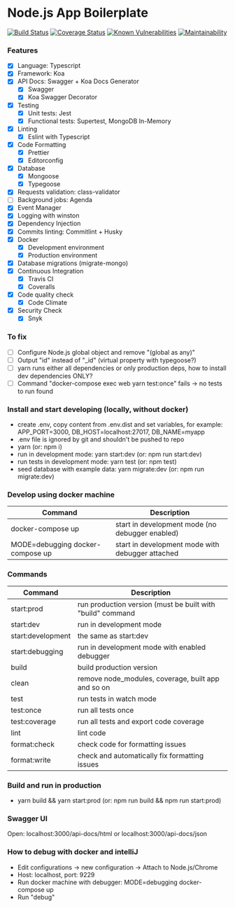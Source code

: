 # Node.js App Boilerplate

[![Build Status](https://travis-ci.org/kryz81/koa-ts-boilerplate.svg?branch=master)](https://travis-ci.org/kryz81/koa-ts-boilerplate.svg?branch=master)
[![Coverage Status](https://coveralls.io/repos/github/kryz81/koa-ts-boilerplate/badge.svg)](https://coveralls.io/github/kryz81/koa-ts-boilerplate)
[![Known Vulnerabilities](https://snyk.io/test/github/kryz81/koa-ts-boilerplate/badge.svg?targetFile=package.json)](https://snyk.io/test/github/kryz81/koa-ts-boilerplate?targetFile=package.json)
[![Maintainability](https://api.codeclimate.com/v1/badges/8d8e2c9b9ef9ad495e72/maintainability)](https://codeclimate.com/github/kryz81/koa-ts-boilerplate/maintainability)

### Features

- [x] Language: Typescript
- [x] Framework: Koa
- [x] API Docs: Swagger + Koa Docs Generator
  - [x] Swagger
  - [x] Koa Swagger Decorator
- [x] Testing
  - [x] Unit tests: Jest
  - [x] Functional tests: Supertest, MongoDB In-Memory
- [x] Linting
  - [x] Eslint with Typescript
- [x] Code Formatting
  - [x] Prettier
  - [x] Editorconfig
- [x] Database
  - [x] Mongoose
  - [x] Typegoose
- [x] Requests validation: class-validator
- [ ] Background jobs: Agenda
- [x] Event Manager
- [x] Logging with winston
- [x] Dependency Injection
- [x] Commits linting: Commitlint + Husky
- [x] Docker
  - [x] Development environment
  - [x] Production environment
- [x] Database migrations (migrate-mongo)
- [x] Continuous Integration
  - [x] Travis CI
  - [x] Coveralls
- [x] Code quality check
  - [x] Code Climate
- [x] Security Check
  - [x] Snyk

### To fix

- [ ] Configure Node.js global object and remove "(global as any)"
- [ ] Output "id" instead of "\_id" (virtual property with typegoose?)
- [ ] yarn runs either all dependencies or only production deps, how to install dev dependencies ONLY?
- [ ] Command "docker-compose exec web yarn test:once" fails -> no tests to run found

### Install and start developing (locally, without docker)

- create .env, copy content from .env.dist and set variables, for example: APP_PORT=3000, DB_HOST=localhost:27017, DB_NAME=myapp
- .env file is ignored by git and shouldn't be pushed to repo
- yarn (or: npm i)
- run in development mode: yarn start:dev (or: npm run start:dev)
- run tests in development mode: yarn test (or: npm test)
- seed database with example data: yarn migrate:dev (or: npm run migrate:dev)

### Develop using docker machine

| Command                          | Description                                      |
| -------------------------------- | ------------------------------------------------ |
| docker-compose up                | start in development mode (no debugger enabled)  |
| MODE=debugging docker-compose up | start in development mode with debugger attached |

### Commands

| Command           | Description                                                |
| ----------------- | ---------------------------------------------------------- |
| start:prod        | run production version (must be built with "build" command |
| start:dev         | run in development mode                                    |
| start:development | the same as start:dev                                      |
| start:debugging   | run in development mode with enabled debugger              |
| build             | build production version                                   |
| clean             | remove node_modules, coverage, built app and so on         |
| test              | run tests in watch mode                                    |
| test:once         | run all tests once                                         |
| test:coverage     | run all tests and export code coverage                     |
| lint              | lint code                                                  |
| format:check      | check code for formatting issues                           |
| format:write      | check and automatically fix formatting issues              |

### Build and run in production

- yarn build && yarn start:prod (or: npm run build && npm run start:prod)

### Swagger UI

Open: localhost:3000/api-docs/html or localhost:3000/api-docs/json

### How to debug with docker and intelliJ

- Edit configurations -> new configuration -> Attach to Node.js/Chrome
- Host: localhost, port: 9229
- Run docker machine with debugger: MODE=debugging docker-compose up
- Run "debug"

